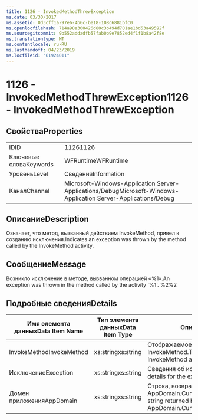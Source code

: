 ```yaml
---
title: 1126 - InvokedMethodThrewException
ms.date: 03/30/2017
ms.assetid: 0d3cff1a-97e6-4b6c-be18-108c6881bfc0
ms.openlocfilehash: 714a98a300426d80c3b494d701ae1bd53a49592f
ms.sourcegitcommit: 9b552addadfb57fab0b9e7852ed4f1f1b8a42f8e
ms.translationtype: MT
ms.contentlocale: ru-RU
ms.lasthandoff: 04/23/2019
ms.locfileid: "61924011"
---
```

# <a name="1126---invokedmethodthrewexception"></a><span data-ttu-id="ea5f6-102">1126 - InvokedMethodThrewException</span><span class="sxs-lookup"><span data-stu-id="ea5f6-102">1126 - InvokedMethodThrewException</span></span>
## <a name="properties"></a><span data-ttu-id="ea5f6-103">Свойства</span><span class="sxs-lookup"><span data-stu-id="ea5f6-103">Properties</span></span>  
  
|||  
|-|-|  
|<span data-ttu-id="ea5f6-104">ID</span><span class="sxs-lookup"><span data-stu-id="ea5f6-104">ID</span></span>|<span data-ttu-id="ea5f6-105">1126</span><span class="sxs-lookup"><span data-stu-id="ea5f6-105">1126</span></span>|  
|<span data-ttu-id="ea5f6-106">Ключевые слова</span><span class="sxs-lookup"><span data-stu-id="ea5f6-106">Keywords</span></span>|<span data-ttu-id="ea5f6-107">WFRuntime</span><span class="sxs-lookup"><span data-stu-id="ea5f6-107">WFRuntime</span></span>|  
|<span data-ttu-id="ea5f6-108">Уровень</span><span class="sxs-lookup"><span data-stu-id="ea5f6-108">Level</span></span>|<span data-ttu-id="ea5f6-109">Сведения</span><span class="sxs-lookup"><span data-stu-id="ea5f6-109">Information</span></span>|  
|<span data-ttu-id="ea5f6-110">Канал</span><span class="sxs-lookup"><span data-stu-id="ea5f6-110">Channel</span></span>|<span data-ttu-id="ea5f6-111">Microsoft-Windows-Application Server-Applications/Debug</span><span class="sxs-lookup"><span data-stu-id="ea5f6-111">Microsoft-Windows-Application Server-Applications/Debug</span></span>|  
  
## <a name="description"></a><span data-ttu-id="ea5f6-112">Описание</span><span class="sxs-lookup"><span data-stu-id="ea5f6-112">Description</span></span>  
 <span data-ttu-id="ea5f6-113">Означает, что метод, вызванный действием InvokeMethod, привел к созданию исключения.</span><span class="sxs-lookup"><span data-stu-id="ea5f6-113">Indicates an exception was thrown by the method called by the InvokeMethod activity.</span></span>  
  
## <a name="message"></a><span data-ttu-id="ea5f6-114">Сообщение</span><span class="sxs-lookup"><span data-stu-id="ea5f6-114">Message</span></span>  
 <span data-ttu-id="ea5f6-115">Возникло исключение в методе, вызванном операцией «%1».</span><span class="sxs-lookup"><span data-stu-id="ea5f6-115">An exception was thrown in the method called by the activity '%1'.</span></span> <span data-ttu-id="ea5f6-116">%2</span><span class="sxs-lookup"><span data-stu-id="ea5f6-116">%2</span></span>  
  
## <a name="details"></a><span data-ttu-id="ea5f6-117">Подробные сведения</span><span class="sxs-lookup"><span data-stu-id="ea5f6-117">Details</span></span>  
  
|<span data-ttu-id="ea5f6-118">Имя элемента данных</span><span class="sxs-lookup"><span data-stu-id="ea5f6-118">Data Item Name</span></span>|<span data-ttu-id="ea5f6-119">Тип элемента данных</span><span class="sxs-lookup"><span data-stu-id="ea5f6-119">Data Item Type</span></span>|<span data-ttu-id="ea5f6-120">Описание</span><span class="sxs-lookup"><span data-stu-id="ea5f6-120">Description</span></span>|  
|--------------------|--------------------|-----------------|  
|<span data-ttu-id="ea5f6-121">InvokeMethod</span><span class="sxs-lookup"><span data-stu-id="ea5f6-121">InvokeMethod</span></span>|<span data-ttu-id="ea5f6-122">xs:string</span><span class="sxs-lookup"><span data-stu-id="ea5f6-122">xs:string</span></span>|<span data-ttu-id="ea5f6-123">Отображаемое имя действия InvokeMethod.</span><span class="sxs-lookup"><span data-stu-id="ea5f6-123">The display name of the InvokeMethod activity.</span></span>|  
|<span data-ttu-id="ea5f6-124">Исключение</span><span class="sxs-lookup"><span data-stu-id="ea5f6-124">Exception</span></span>|<span data-ttu-id="ea5f6-125">xs:string</span><span class="sxs-lookup"><span data-stu-id="ea5f6-125">xs:string</span></span>|<span data-ttu-id="ea5f6-126">Сведения об исключении</span><span class="sxs-lookup"><span data-stu-id="ea5f6-126">The exception details for the exception</span></span>|  
|<span data-ttu-id="ea5f6-127">Домен приложения</span><span class="sxs-lookup"><span data-stu-id="ea5f6-127">AppDomain</span></span>|<span data-ttu-id="ea5f6-128">xs:string</span><span class="sxs-lookup"><span data-stu-id="ea5f6-128">xs:string</span></span>|<span data-ttu-id="ea5f6-129">Строка, возвращаемая AppDomain.CurrentDomain.FriendlyName.</span><span class="sxs-lookup"><span data-stu-id="ea5f6-129">The string returned by AppDomain.CurrentDomain.FriendlyName.</span></span>|
